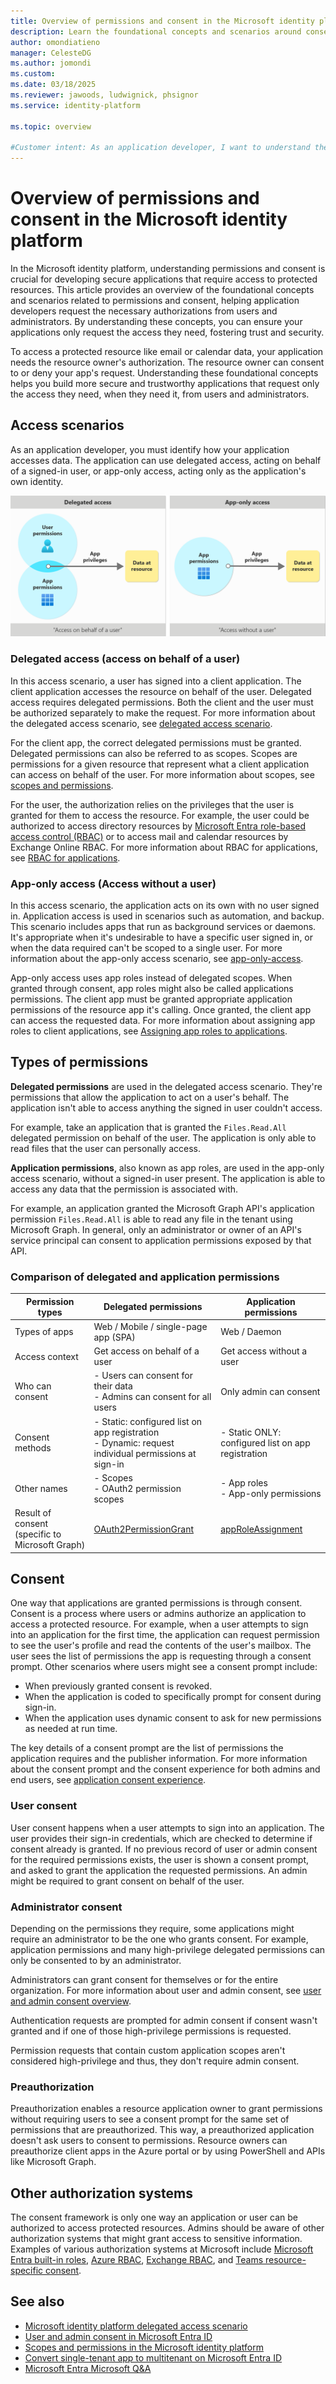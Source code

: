 ```yaml
---
title: Overview of permissions and consent in the Microsoft identity platform
description: Learn the foundational concepts and scenarios around consent and permissions in the Microsoft identity platform
author: omondiatieno
manager: CelesteDG
ms.author: jomondi
ms.custom:
ms.date: 03/18/2025
ms.reviewer: jawoods, ludwignick, phsignor
ms.service: identity-platform

ms.topic: overview

#Customer intent: As an application developer, I want to understand the different types of permissions and consent in order to properly request authorization from users and administrators for accessing protected resources in my application.
---
```


# Overview of permissions and consent in the Microsoft identity platform

In the Microsoft identity platform, understanding permissions and consent is crucial for developing secure applications that require access to protected resources. This article provides an overview of the foundational concepts and scenarios related to permissions and consent, helping application developers request the necessary authorizations from users and administrators. By understanding these concepts, you can ensure your applications only request the access they need, fostering trust and security.

To access a protected resource like email or calendar data, your application needs the resource owner's authorization. The resource owner can consent to or deny your app's request. Understanding these foundational concepts helps you build more secure and trustworthy applications that request only the access they need, when they need it, from users and administrators.

## Access scenarios

As an application developer, you must identify how your application accesses data. The application can use delegated access, acting on behalf of a signed-in user, or app-only access, acting only as the application's own identity.

![Image shows illustration of access scenarios.](./media/permissions-consent-overview/access-scenarios.png)

### Delegated access (access on behalf of a user)

In this access scenario, a user has signed into a client application. The client application accesses the resource on behalf of the user. Delegated access requires delegated permissions. Both the client and the user must be authorized separately to make the request. For more information about the delegated access scenario, see [delegated access scenario](delegated-access-primer.md).

For the client app, the correct delegated permissions must be granted. Delegated permissions can also be referred to as scopes. Scopes are permissions for a given resource that represent what a client application can access on behalf of the user. For more information about scopes, see [scopes and permissions](scopes-oidc.md).

For the user, the authorization relies on the privileges that the user is granted for them to access the resource. For example, the user could be authorized to access directory resources by [Microsoft Entra role-based access control (RBAC)](~/identity/role-based-access-control/custom-overview.md) or to access mail and calendar resources by Exchange Online RBAC. For more information about RBAC for applications, see [RBAC for applications](custom-rbac-for-developers.md).

### App-only access (Access without a user)

In this access scenario, the application acts on its own with no user signed in. Application access is used in scenarios such as automation, and backup. This scenario includes apps that run as background services or daemons. It's appropriate when it's undesirable to have a specific user signed in, or when the data required can't be scoped to a single user. For more information about the app-only access scenario, see [app-only-access](app-only-access-primer.md).

App-only access uses app roles instead of delegated scopes. When granted through consent, app roles might also be called applications permissions. The client app must be granted appropriate application permissions of the resource app it's calling. Once granted, the client app can access the requested data. For more information about assigning app roles to client applications, see [Assigning app roles to applications](./howto-add-app-roles-in-apps.md#assign-app-roles-to-applications).

## Types of permissions

**Delegated permissions** are used in the delegated access scenario. They're permissions that allow the application to act on a user's behalf. The application isn't able to access anything the signed in user couldn't access.

For example, take an application that is granted the `Files.Read.All` delegated permission on behalf of the user. The application is only able to read files that the user can personally access.

**Application permissions**, also known as app roles, are used in the app-only access scenario, without a signed-in user present. The application is able to access any data that the permission is associated with.

For example, an application granted the Microsoft Graph API's application permission `Files.Read.All` is able to read any file in the tenant using Microsoft Graph. In general, only an administrator or owner of an API's service principal can consent to application permissions exposed by that API.

### Comparison of delegated and application permissions

| Permission types | Delegated permissions | Application permissions |
|--|--|--|
| Types of apps | Web / Mobile / single-page app (SPA) | Web / Daemon |
| Access context | Get access on behalf of a user | Get access without a user |
| Who can consent | - Users can consent for their data <br> - Admins can consent for all users | Only admin can consent |
| Consent methods | - Static: configured list on app registration <br> - Dynamic: request individual permissions at sign-in | - Static ONLY: configured list on app registration |
| Other names | - Scopes <br> - OAuth2 permission scopes | - App roles <br> - App-only permissions |
| Result of consent (specific to Microsoft Graph)  | [OAuth2PermissionGrant](/graph/api/resources/oauth2permissiongrant) | [appRoleAssignment](/graph/api/resources/approleassignment) |

## Consent

One way that applications are granted permissions is through consent. Consent is a process where users or admins authorize an application to access a protected resource. For example, when a user attempts to sign into an application for the first time, the application can request permission to see the user's profile and read the contents of the user's mailbox. The user sees the list of permissions the app is requesting through a consent prompt. Other scenarios where users might see a consent prompt include:

- When previously granted consent is revoked.
- When the application is coded to specifically prompt for consent during sign-in.
- When the application uses dynamic consent to ask for new permissions as needed at run time.

The key details of a consent prompt are the list of permissions the application requires and the publisher information. For more information about the consent prompt and the consent experience for both admins and end users, see [application consent experience](application-consent-experience.md).

### User consent

User consent happens when a user attempts to sign into an application. The user provides their sign-in credentials, which are checked to determine if consent already is granted. If no previous record of user or admin consent for the required permissions exists, the user is shown a consent prompt, and asked to grant the application the requested permissions. An admin might be required to grant consent on behalf of the user.

### Administrator consent

Depending on the permissions they require, some applications might require an administrator to be the one who grants consent. For example, application permissions and many high-privilege delegated permissions can only be consented to by an administrator.

Administrators can grant consent for themselves or for the entire organization. For more information about user and admin consent, see [user and admin consent overview](~/identity/enterprise-apps/user-admin-consent-overview.md).

Authentication requests are prompted for admin consent if consent wasn't granted and if one of those high-privilege permissions is requested.

Permission requests that contain custom application scopes aren't considered high-privilege and thus, they don't require admin consent.

### Preauthorization

Preauthorization enables a resource application owner to grant permissions without requiring users to see a consent prompt for the same set of permissions that are preauthorized. This way, a preauthorized application doesn't ask users to consent to permissions. Resource owners can preauthorize client apps in the Azure portal or by using PowerShell and APIs like Microsoft Graph.

## Other authorization systems

The consent framework is only one way an application or user can be authorized to access protected resources. Admins should be aware of other authorization systems that might grant access to sensitive information. Examples of various authorization systems at Microsoft include [Microsoft Entra built-in roles](/entra/identity/role-based-access-control/permissions-reference), [Azure RBAC](/azure/role-based-access-control/overview), [Exchange RBAC](/exchange/permissions-exo/application-rbac), and [Teams resource-specific consent](/microsoftteams/platform/graph-api/rsc/resource-specific-consent). 

## See also

- [Microsoft identity platform delegated access scenario](delegated-access-primer.md)
- [User and admin consent in Microsoft Entra ID](~/identity/enterprise-apps/user-admin-consent-overview.md)
- [Scopes and permissions in the Microsoft identity platform](scopes-oidc.md)
- [Convert single-tenant app to multitenant on Microsoft Entra ID](./howto-convert-app-to-be-multi-tenant.md)
- [Microsoft Entra Microsoft Q&A](/answers/tags/455/entra-id)
